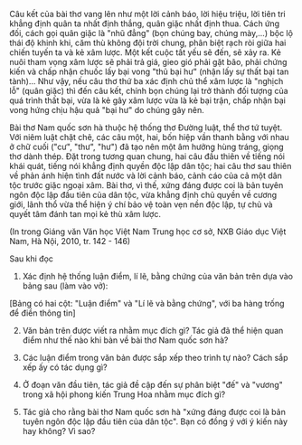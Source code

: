 Câu kết của bài thơ vang lên như một lời cảnh báo, lời hiệu triệu, lời tiên tri khẳng định quân ta nhất định thắng, quân giặc nhất định thua. Cách ứng đối, cách gọi quân giặc là "nhũ đẳng" (bọn chúng bay, chúng mày,...) bộc lộ thái độ khinh khi, căm thù không đội trời chung, phân biệt rạch ròi giữa hai chiến tuyến ta và kẻ xâm lược. Một kết cuộc tất yếu sẽ đến, sẽ xảy ra. Kẻ nuôi tham vọng xâm lược sẽ phải trả giá, gieo gió phải gặt bão, phải chứng kiến và chấp nhận chuốc lấy bại vong "thủ bại hư" (nhận lấy sự thất bại tan tành)... Như vậy, nếu câu thơ thứ ba xác định chủ thể xâm lược là "nghịch lỗ" (quân giặc) thì đến câu kết, chính bọn chúng lại trở thành đối tượng của quá trình thất bại, vừa là kẻ gây xâm lược vừa là kẻ bại trận, chấp nhận bại vong hứng chịu hậu quả "bại hư" do chúng gây nên.

Bài thơ Nam quốc sơn hà thuộc hệ thống thơ Đường luật, thể thơ tứ tuyệt. Với niêm luật chặt chẽ, các câu một, hai, bốn hiệp vần thanh bằng với nhau ở chữ cuối ("cư", "thư", "hư") đã tạo nên một âm hưởng hùng tráng, giọng thơ dành thép. Đặt trong tương quan chung, hai câu đầu thiên về tiếng nói khái quát, tiếng nói khẳng định quyền độc lập dân tộc; hai câu thơ sau thiên về phản ánh hiện tình đất nước và lời cảnh báo, cảnh cáo của cả một dân tộc trước giặc ngoại xâm. Bài thơ, vì thế, xứng đáng được coi là bản tuyên ngôn độc lập đầu tiên của dân tộc, vừa khẳng định chủ quyền về cương giới, lãnh thổ vừa thể hiện ý chí bảo vệ toàn vẹn nền độc lập, tự chủ và quyết tâm đánh tan mọi kẻ thù xâm lược.

(In trong Giáng văn Văn học Việt Nam Trung học cơ sở, NXB Giáo dục Việt Nam, Hà Nội, 2010, tr. 142 - 146)

Sau khi đọc

1. Xác định hệ thống luận điểm, lí lẽ, bằng chứng của văn bản trên dựa vào bảng sau (làm vào vở):

[Bảng có hai cột: "Luận điểm" và "Lí lẽ và bằng chứng", với ba hàng trống để điền thông tin]

2. Văn bản trên được viết ra nhằm mục đích gì? Tác giả đã thể hiện quan điểm như thế nào khi bàn về bài thơ Nam quốc sơn hà?

3. Các luận điểm trong văn bản được sắp xếp theo trình tự nào? Cách sắp xếp ấy có tác dụng gì?

4. Ở đoạn văn đầu tiên, tác giả đề cập đến sự phân biệt "đế" và "vương" trong xã hội phong kiến Trung Hoa nhằm mục đích gì?

5. Tác giả cho rằng bài thơ Nam quốc sơn hà "xứng đáng được coi là bản tuyên ngôn độc lập đầu tiên của dân tộc". Bạn có đồng ý với ý kiến này hay không? Vì sao?